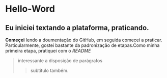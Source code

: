 # Hello-Word
## Eu iniciei textando a plataforma, praticando.
**Começei** lendo a doumentação do GitHub, em seguida comecei a praticar. Particularmente, gostei bastante da padronização de etapas.Como minha primeira etapa, pratiquei com o *README*
> interessante a disposição de parágrafos
> > subtítulo também.
